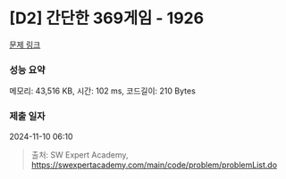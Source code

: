 # [D2] 간단한 369게임 - 1926 

[문제 링크](https://swexpertacademy.com/main/code/problem/problemDetail.do?contestProbId=AV5PTeo6AHUDFAUq) 

### 성능 요약

메모리: 43,516 KB, 시간: 102 ms, 코드길이: 210 Bytes

### 제출 일자

2024-11-10 06:10



> 출처: SW Expert Academy, https://swexpertacademy.com/main/code/problem/problemList.do
